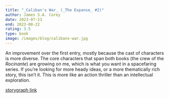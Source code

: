 ```yaml
---
title: "_Caliban's War_ (_The Expanse_ #2)"
author: James S.A. Corey
date: 2023-07-23
end: 2023-08-22
rating: 3.5
type: book
image: /images/blog/calibans-war.jpg
---
```


An improvement over the first entry, mostly because the cast of characters is more diverse. The core characters that span both books (the crew of the _Rocinante_) are growing on me, which is what you want in a spacefaring series. If you’re looking for more heady ideas, or a more thematically rich story, this isn’t it. This is more like an action thriller than an intellectual exploration.

[storygraph link][1]

[1]:	https://app.thestorygraph.com/books/6ee42b37-d034-40e9-a600-456e9e0fe209